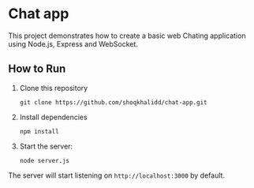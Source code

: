 # Chat app

This project demonstrates how to create a basic web Chating application using Node.js, Express and WebSocket.


## How to Run

1. Clone this repository
   ```
   git clone https://github.com/shoqkhalidd/chat-app.git
   ```

3. Install dependencies

   ```
   npm install
   ```

4. Start the server:

   ```
   node server.js
   ```

The server will start listening on `http://localhost:3000` by default.
